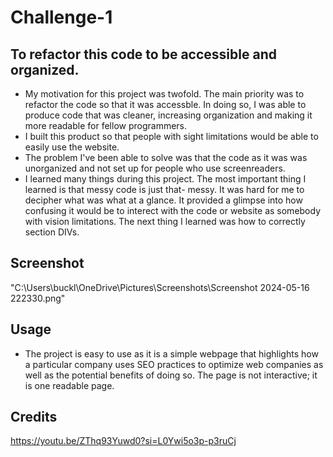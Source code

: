 # Challenge-1

## To refactor this code to be accessible and organized.

- My motivation for this project was twofold. The main priority was to refactor the code so that it was accessble. In doing so, I was able to produce code that was cleaner, increasing organization and making it more readable for fellow programmers.
- I built this product so that people with sight limitations would be able to easily use the website.
- The problem I've been able to solve was that the code as it was was unorganized and not set up for people who use screenreaders.
- I learned many things during this project. The most important thing I learned is that messy code is just that- messy. It was hard for me to decipher what was what at a glance. It provided a glimpse into how confusing it would be to interect with the code or website as somebody with vision limitations. The next thing I learned was how to correctly section DIVs.

## Screenshot

"C:\Users\buckl\OneDrive\Pictures\Screenshots\Screenshot 2024-05-16 222330.png"

## Usage

- The project is easy to use as it is a simple webpage that highlights how a particular company uses SEO practices to optimize web companies as well as the potential benefits of doing so. The page is not interactive; it is one readable page.

## Credits

https://youtu.be/ZThq93Yuwd0?si=L0Ywi5o3p-p3ruCj  
